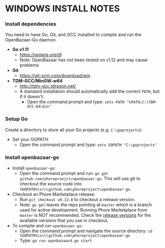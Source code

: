WINDOWS INSTALL NOTES
====================

### Install dependencies

You need to have Go, Git, and GCC installed to compile and run the OpenBazaar-Go daemon.

- **Go v1.11**
    + https://golang.org/dl
    + Note: OpenBazaar has not been tested on v1.12 and may cause problems
- **Git**
    + https://git-scm.com/download/win
- **TDM-GCC/MinGW-w64**
    + http://tdm-gcc.tdragon.net/ 
    + A standard installation should automatically add the correct `PATH`, but if it doesn't:
        * Open the command prompt and type: `setx PATH "%PATH;C:\TDM-GCC-64\bin"`

### Setup Go

Create a directory to store all your Go projects (e.g. `C:\goprojects`):

- Set your GOPATH
    + Open the command prompt and type: `setx GOPATH "C:\goprojects"`

### Install openbazaar-go

- Install `openbazaar-go`:
    + Open the command prompt and run: `go get github.com/phoreproejct/openbazaar-go`. This will use git to checkout the source code into `%GOPATH%\src\github.com\phoreproject\openbazaar-go`.
- Checkout an Phore Marketplace release:
    + Run `git checkout v0.13.8` to checkout a release version.
    + Note: `go get` leaves the repo pointing at `master` which is a branch used for active development. Running Phore Marketplace from `master` is NOT recommended. Check the [release versions](https://github.com/phoreproject/openbazaar-go/releases) for the available versions that you use in checkout.
- To compile and run `openbazaar-go`:
    + Open the command prompt and navigate the source directory: `cd %GOPATH%\src\github.com\phoreproject\openbazaar-go` 
    + Type: `go run openbazaard.go start`
